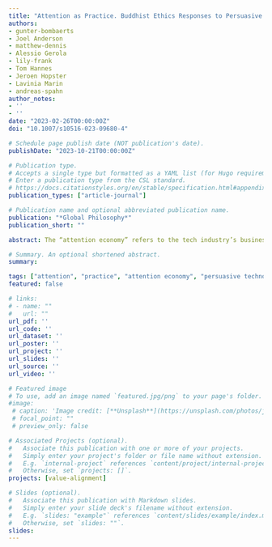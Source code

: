 ```yaml
---
title: "Attention as Practice. Buddhist Ethics Responses to Persuasive Technologies"
authors:
- gunter-bombaerts
- Joel Anderson
- matthew-dennis
- Alessio Gerola
- lily-frank
- Tom Hannes
- Jeroen Hopster
- Lavinia Marin
- andreas-spahn
author_notes:
- ''
- ''
date: "2023-02-26T00:00:00Z"
doi: "10.1007/s10516-023-09680-4"

# Schedule page publish date (NOT publication's date).
publishDate: "2023-10-21T00:00:00Z"

# Publication type.
# Accepts a single type but formatted as a YAML list (for Hugo requirements).
# Enter a publication type from the CSL standard.
# https://docs.citationstyles.org/en/stable/specification.html#appendix-iii-types
publication_types: ["article-journal"]

# Publication name and optional abbreviated publication name.
publication: "*Global Philosophy*"
publication_short: ""

abstract: The “attention economy” refers to the tech industry’s business model that treats human attention as a commodifiable resource. The libertarian critique of this model, dominant within tech and philosophical communities, claims that the persuasive technologies of the attention economy infringe on the individual user’s autonomy and therefore the proposed solutions focus on safeguarding personal freedom through expanding individual control. While this push back is important, current societal debates on the ethics of persuasive technologies are informed by a particular understanding of attention, rarely posited explicitly yet assumed as the default. They share the same concept of attention, namely an individualistic and descriptive concept of attention that is a cognitive process, an expendable resource, something that one should control individually. We step away from a negative analysis in terms of external distractions and aim for positive answers, turning to Buddhist ethics to formulate a critique of persuasive technology from a genuinely ethical perspective. Buddhist ethics points at our attention’s inescapable ethical and ontological embeddedness. Attention as practice requires “the right effort” to distinguish desirable and undesirable states, the “right concentration” to stop the flow we are caught in, and the “right mindfulness” to fortify the ability to attend to the present situation and keep in mind a general sense of life’s direction. We offer input for further philosophical inquiry on attention as practice and attention ecology. We put forward comfort/effort and individualism/collectivism as two remaining central tensions in need of further research.

# Summary. An optional shortened abstract.
summary:

tags: ["attention", "practice", "attention economy", "persuasive technology", "Buddhism"]
featured: false

# links:
# - name: ""
#   url: ""
url_pdf: ''
url_code: ''
url_dataset: ''
url_poster: ''
url_project: ''
url_slides: ''
url_source: ''
url_video: ''

# Featured image
# To use, add an image named `featured.jpg/png` to your page's folder. 
#image:
 # caption: 'Image credit: [**Unsplash**](https://unsplash.com/photos/jdD8gXaTZsc)'
 # focal_point: ""
 # preview_only: false

# Associated Projects (optional).
#   Associate this publication with one or more of your projects.
#   Simply enter your project's folder or file name without extension.
#   E.g. `internal-project` references `content/project/internal-project/index.md`.
#   Otherwise, set `projects: []`.
projects: [value-alignment]

# Slides (optional).
#   Associate this publication with Markdown slides.
#   Simply enter your slide deck's filename without extension.
#   E.g. `slides: "example"` references `content/slides/example/index.md`.
#   Otherwise, set `slides: ""`.
slides:
---
```


